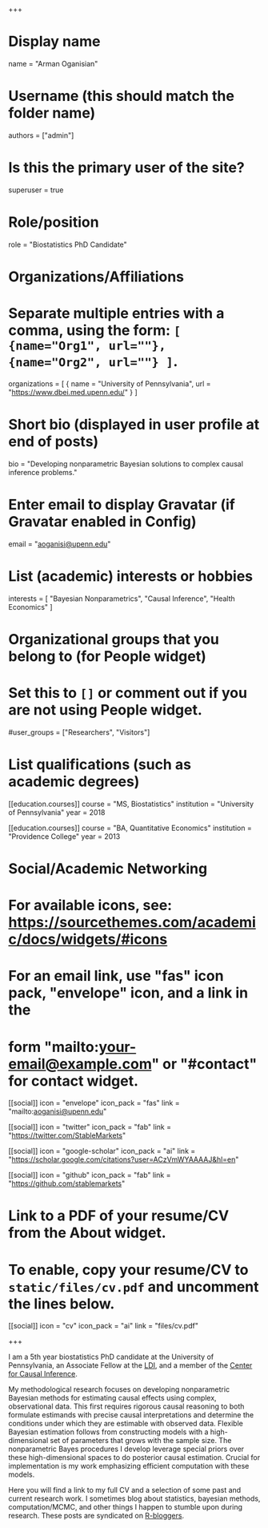 +++
# Display name
name = "Arman Oganisian"

# Username (this should match the folder name)
authors = ["admin"]

# Is this the primary user of the site?
superuser = true

# Role/position
role = "Biostatistics PhD Candidate"

# Organizations/Affiliations
#   Separate multiple entries with a comma, using the form: `[ {name="Org1", url=""}, {name="Org2", url=""} ]`.
organizations = [ { name = "University of Pennsylvania", url = "https://www.dbei.med.upenn.edu/" } ]

# Short bio (displayed in user profile at end of posts)
bio = "Developing nonparametric Bayesian solutions to complex causal inference problems."

# Enter email to display Gravatar (if Gravatar enabled in Config)
email = "aoganisi@upenn.edu"

# List (academic) interests or hobbies
interests = [
  "Bayesian Nonparametrics",
  "Causal Inference",
  "Health Economics"
]

# Organizational groups that you belong to (for People widget)
#   Set this to `[]` or comment out if you are not using People widget.
#user_groups = ["Researchers", "Visitors"]

# List qualifications (such as academic degrees)
[[education.courses]]
  course = "MS, Biostatistics"
  institution = "University of Pennsylvania"
  year = 2018

[[education.courses]]
  course = "BA, Quantitative Economics"
  institution = "Providence College"
  year = 2013

# Social/Academic Networking
# For available icons, see: https://sourcethemes.com/academic/docs/widgets/#icons
#   For an email link, use "fas" icon pack, "envelope" icon, and a link in the
#   form "mailto:your-email@example.com" or "#contact" for contact widget.

[[social]]
  icon = "envelope"
  icon_pack = "fas"
  link = "mailto:aoganisi@upenn.edu"

[[social]]
  icon = "twitter"
  icon_pack = "fab"
  link = "https://twitter.com/StableMarkets"

[[social]]
  icon = "google-scholar"
  icon_pack = "ai"
  link = "https://scholar.google.com/citations?user=ACzVmWYAAAAJ&hl=en"

[[social]]
  icon = "github"
  icon_pack = "fab"
  link = "https://github.com/stablemarkets"

# Link to a PDF of your resume/CV from the About widget.
# To enable, copy your resume/CV to `static/files/cv.pdf` and uncomment the lines below.
[[social]]
  icon = "cv"
  icon_pack = "ai"
  link = "files/cv.pdf"

+++

I am a 5th year biostatistics PhD candidate at the University of Pennsylvania, an Associate Fellow at the [LDI](https://ldi.upenn.edu/), and a member of the [Center for Causal Inference](https://www.cceb.med.upenn.edu/cci). 

My methodological research focuses on developing nonparametric Bayesian methods for estimating causal effects using complex, observational data. This first requires rigorous causal reasoning to both formulate estimands with precise causal interpretations and determine the conditions under which they are estimable with observed data. Flexible Bayesian estimation follows from constructing models with a high-dimensional set of parameters that grows with the sample size. The nonparametric Bayes procedures I develop leverage special priors over these high-dimensional spaces to do posterior causal estimation. Crucial for implementation is my work emphasizing efficient computation with these models.

Here you will find a link to my full CV and a selection of some past and current research work. I sometimes blog about statistics, bayesian methods, computation/MCMC, and other things I happen to stumble upon during research. These posts are syndicated on [R-bloggers](https://www.r-bloggers.com/).